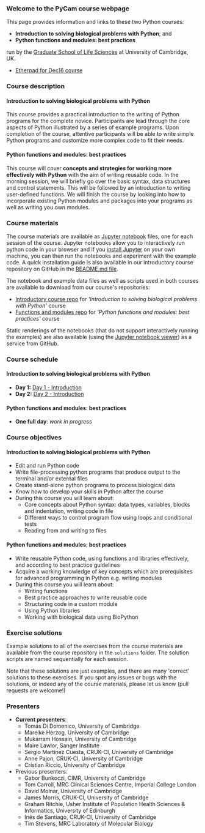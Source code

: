### Welcome to the PyCam course webpage
This page provides information and links to these two Python courses:
- **Introduction to solving biological problems with Python**; and
- **Python functions and modules: best practices**

run by the [Graduate School of Life Sciences](http://www.training.cam.ac.uk/gsls/) at University of Cambridge, UK.

- [Etherpad for Dec16 course](https://public.etherpad-mozilla.org/p/pycam-dec16)

### Course description

#### Introduction to solving biological problems with Python
This course provides a practical introduction to the writing of Python programs for the complete novice. Participants are lead through the core aspects of Python illustrated by a series of example programs. Upon completion of the course, attentive participants will be able to write simple Python programs and customize more complex code to fit their needs.

#### Python functions and modules: best practices
This course will cover **concepts and strategies for working more effectively with Python** with the aim of writing reusable code. In the morning session, we will briefly go over the basic syntax, data structures and control statements. This will be followed by an introduction to writing user-defined functions. We will finish the course by looking into how to incorporate existing Python modules and packages into your programs as well as writing you own modules.

### Course materials
The course materials are available as [Jupyter notebook](http://jupyter.org/) files, one for each session of the course. Jupyter notebooks allow you to interactively run python code in your browser and if you [install Jupyter](https://jupyter.readthedocs.io/en/latest/install.html) on your own machine, you can then run the notebooks and experiment with the example code. A quick installation guide is also available in our introductory course repository on GitHub in the [README.md file](https://github.com/pycam/python-basic/blob/master/README.md).

The notebook and example data files as well as scripts used in both courses are available to download from
our course's repositories:
- [Introductory course repo](https://github.com/pycam/python-basic) for _'Introduction to solving biological problems with Python'_ course
- [Functions and modules repo](https://github.com/pycam/python-functions-and-modules) for _'Python functions and modules: best practices'_ course 

Static renderings of the notebooks (that do not support interactively running the examples)
are also available (using the [Jupyter notebook viewer](http://nbviewer.jupyter.org/)) as a service from GitHub.

### Course schedule

#### Introduction to solving biological problems with Python
- **Day 1:** [Day 1 - Introduction](https://github.com/pycam/python-basic/blob/master/Introduction_to_python_day_1_introduction.ipynb)
- **Day 2:** [Day 2 - Introduction](https://github.com/pycam/python-basic/blob/master/Introduction_to_python_day_2_introduction.ipynb)

#### Python functions and modules: best practices
- **One full day**: _work in progress_

### Course objectives

#### Introduction to solving biological problems with Python
- Edit and run Python code
- Write file-processing python programs that produce output to the terminal and/or external files
- Create stand-alone python programs to process biological data
- Know how to develop your skills in Python after the course
- During this course you will learn about:
  - Core concepts about Python syntax: data types, variables, blocks and indentation, writing code in file
  - Different ways to control program flow using loops and conditional tests
  - Reading from and writing to files

#### Python functions and modules: best practices
- Write reusable Python code, using functions and libraries effectively, and according to best practice guidelines
- Acquire a working knowledge of key concepts which are prerequisites for advanced programming in Python e.g. writing modules
- During this course you will learn about:
  - Writing functions
  - Best practice approaches to write reusable code
  - Structuring code in a custom module
  - Using Python libraries
  - Working with biological data using BioPython

### Exercise solutions
Example solutions to all of the exercises from the course materials are available from the course repository in the `solutions` folder. The solution scripts are named sequentially for each session.

Note that these solutions are just examples, and there are many 'correct' solutions to these exercises. If you spot any issues or bugs with the solutions, or indeed any of the course materials, please let us know (pull requests are welcome!)

### Presenters
- **Current presenters**:
  - Tomás Di Domenico, University of Cambridge
  - Mareike Herzog, University of Cambridge
  - Mukarram Hossain, University of Cambridge
  - Maire Lawlor, Sanger Institute
  - Sergio Martinez Cuesta, CRUK-CI, University of Cambridge
  - Anne Pajon, CRUK-CI, University of Cambridge
  - Cristian Riccio, University of Cambridge
- Previous presenters:
  - Gabor Bunkoczi, CIMR, University of Cambridge
  - Tom Carroll, MRC Clinical Sciences Centre, Imperial College London
  - David Molnar, University of Cambridge
  - James Morris, CRUK-CI, University of Cambridge
  - Graham Ritchie, Usher Institute of Population Health Sciences & Informatics, University of Edinburgh
  - Inês de Santiago, CRUK-CI, University of Cambridge
  - Tim Stevens, MRC Laboratory of Molecular Biology
